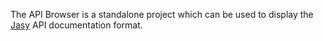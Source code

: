 The API Browser is a standalone project which can be used to display the [Jasy](http://github.com/wpbasti/jasy) API documentation format.
